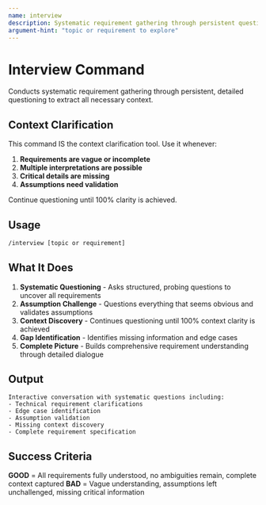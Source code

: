```yaml
---
name: interview
description: Systematic requirement gathering through persistent questioning
argument-hint: "topic or requirement to explore"
---
```


# Interview Command

Conducts systematic requirement gathering through persistent, detailed questioning to extract all necessary context.

## Context Clarification

This command IS the context clarification tool. Use it whenever:

1. **Requirements are vague or incomplete**
2. **Multiple interpretations are possible**
3. **Critical details are missing**
4. **Assumptions need validation**

Continue questioning until 100% clarity is achieved.

## Usage

```bash
/interview [topic or requirement]
```

## What It Does

1. **Systematic Questioning** - Asks structured, probing questions to uncover all requirements
2. **Assumption Challenge** - Questions everything that seems obvious and validates assumptions
3. **Context Discovery** - Continues questioning until 100% context clarity is achieved
4. **Gap Identification** - Identifies missing information and edge cases
5. **Complete Picture** - Builds comprehensive requirement understanding through detailed dialogue

## Output

```
Interactive conversation with systematic questions including:
- Technical requirement clarifications
- Edge case identification
- Assumption validation
- Missing context discovery
- Complete requirement specification
```

## Success Criteria

**GOOD** = All requirements fully understood, no ambiguities remain, complete context captured
**BAD** = Vague understanding, assumptions left unchallenged, missing critical information
